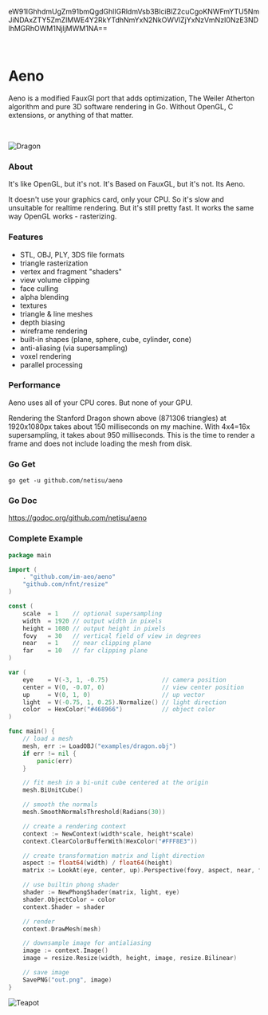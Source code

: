 eW91IGhhdmUgZm91bmQgdGhlIGRldmVsb3BlciBlZ2cuCgoKNWFmYTU5NmJiNDAxZTY5ZmZlMWE4Y2RkYTdhNmYxN2NkOWVlZjYxNzVmNzI0NzE3NDlhMGRhOWM1NjljMWM1NA==

<br>

# Aeno

Aeno is a modified FauxGl port that adds optimization, The Weiler Atherton algorithm and pure 3D software rendering in Go. Without OpenGL, C extensions, or anything of that matter.

<br>

![Dragon](http://i.imgur.com/HA9o2Sp.png)

### About

It's like OpenGL, but it's not. It's Based on FauxGL, but it's not. Its Aeno.

It doesn't use your graphics card, only your CPU. So it's slow and unsuitable for realtime rendering. But it's still pretty fast. It works the same way OpenGL works - rasterizing.

### Features

- STL, OBJ, PLY, 3DS file formats
- triangle rasterization
- vertex and fragment "shaders"
- view volume clipping
- face culling
- alpha blending
- textures
- triangle & line meshes
- depth biasing
- wireframe rendering
- built-in shapes (plane, sphere, cube, cylinder, cone)
- anti-aliasing (via supersampling)
- voxel rendering
- parallel processing

### Performance

Aeno uses all of your CPU cores. But none of your GPU.

Rendering the Stanford Dragon shown above (871306 triangles) at 1920x1080px takes about 150 milliseconds on my machine. With 4x4=16x supersampling, it takes about 950 milliseconds. This is the time to render a frame and does not include loading the mesh from disk.

### Go Get

    go get -u github.com/netisu/aeno
### Go Doc

https://godoc.org/github.com/netisu/aeno

### Complete Example

```go
package main

import (
	. "github.com/im-aeo/aeno"
	"github.com/nfnt/resize"
)

const (
	scale  = 1    // optional supersampling
	width  = 1920 // output width in pixels
	height = 1080 // output height in pixels
	fovy   = 30   // vertical field of view in degrees
	near   = 1    // near clipping plane
	far    = 10   // far clipping plane
)

var (
	eye    = V(-3, 1, -0.75)               // camera position
	center = V(0, -0.07, 0)                // view center position
	up     = V(0, 1, 0)                    // up vector
	light  = V(-0.75, 1, 0.25).Normalize() // light direction
	color  = HexColor("#468966")           // object color
)

func main() {
	// load a mesh
	mesh, err := LoadOBJ("examples/dragon.obj")
	if err != nil {
		panic(err)
	}

	// fit mesh in a bi-unit cube centered at the origin
	mesh.BiUnitCube()

	// smooth the normals
	mesh.SmoothNormalsThreshold(Radians(30))

	// create a rendering context
	context := NewContext(width*scale, height*scale)
	context.ClearColorBufferWith(HexColor("#FFF8E3"))

	// create transformation matrix and light direction
	aspect := float64(width) / float64(height)
	matrix := LookAt(eye, center, up).Perspective(fovy, aspect, near, far)

	// use builtin phong shader
	shader := NewPhongShader(matrix, light, eye)
	shader.ObjectColor = color
	context.Shader = shader

	// render
	context.DrawMesh(mesh)

	// downsample image for antialiasing
	image := context.Image()
	image = resize.Resize(width, height, image, resize.Bilinear)

	// save image
	SavePNG("out.png", image)
}
```

![Teapot](http://i.imgur.com/DaqbkLR.png)
